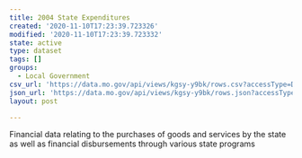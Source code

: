 ```yaml
---
title: 2004 State Expenditures
created: '2020-11-10T17:23:39.723326'
modified: '2020-11-10T17:23:39.723332'
state: active
type: dataset
tags: []
groups:
  - Local Government
csv_url: 'https://data.mo.gov/api/views/kgsy-y9bk/rows.csv?accessType=DOWNLOAD'
json_url: 'https://data.mo.gov/api/views/kgsy-y9bk/rows.json?accessType=DOWNLOAD'
layout: post

---
```

Financial data relating to the purchases of goods and services by the state as well as financial disbursements through various state programs
